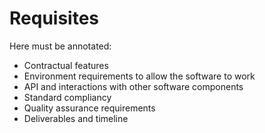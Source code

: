 Requisites
==============

Here must be annotated:
 * Contractual features
 * Environment requirements to allow the software to work
 * API and interactions with other software components
 * Standard compliancy
 * Quality assurance requirements
 * Deliverables and timeline